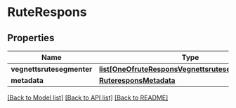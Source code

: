 # RuteRespons

## Properties
Name | Type | Description | Notes
------------ | ------------- | ------------- | -------------
**vegnettsrutesegmenter** | [**list[OneOfruteResponsVegnettsrutesegmenterItems]**](Object.md) |  | [optional] 
**metadata** | [**RuteresponsMetadata**](RuteresponsMetadata.md) |  | [optional] 

[[Back to Model list]](../README.md#documentation-for-models) [[Back to API list]](../README.md#documentation-for-api-endpoints) [[Back to README]](../README.md)

